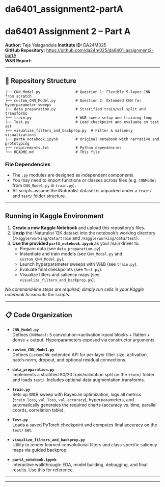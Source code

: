 # da6401_assignment2-partA

# da6401 Assignment 2 – Part A

**Author:** Teja Yelagandula 
**Institute ID:** DA24M025  
**GitHub Repository:** https://github.com/da24m025/da6401_assignment2-partA  
**W&B Report:** 

---

## 📂 Repository Structure

```
├── CNN_Model.py                # Question 1: Flexible 5‑layer CNN from scratch
├── custom_CNN_Model.py         # Question 2: Extended CNN for hyperparameter sweeps
├── data_preparation.py         # Stratified train/val split and transforms
├── train.py                    # W&B sweep setup and training loop
├── Test.py                     # Load checkpoint and evaluate on test set
├── visualize_filters_and_backprop.py  # Filter & saliency visualizations
├── partA_notebook.ipynb        # Original notebook with narrative and prototyping
├── requirements.txt            # Python dependencies
└── README.md                   # This file
```

### File Dependencies
- The `.py` modules are designed as independent components.  
- You may need to import functions or classes across files (e.g. `CNNModel` from `CNN_Model.py` in `train.py`).  
- All scripts assume the iNaturalist dataset is unpacked under a `train/` and `test/` folder structure.

---

##  Running in Kaggle Environment

1. **Create a new Kaggle Notebook** and upload this repository’s files.  
2. **Unzip** the iNaturalist 12K dataset into the notebook’s working directory (`/kaggle/working/data/train` and `/kaggle/working/data/test`).  
3. **Use the provided `partA_notebook.ipynb`** as your main driver to:
   - Prepare data (see `data_preparation.py`).  
   - Instantiate and train models (see `CNN_Model.py` and `custom_CNN_Model.py`).  
   - Launch hyperparameter sweeps with W&B (see `train.py`).  
   - Evaluate final checkpoints (see `Test.py`).  
   - Visualize filters and saliency maps (see `visualize_filters_and_backprop.py`).

_No command‑line steps are required; simply run cells in your Kaggle notebook to execute the scripts._

---

## 📋 Code Organization

- **`CNN_Model.py`**  
  Defines `CNNModel`: 5 convolution→activation→pool blocks + flatten + dense + output. Hyperparameters exposed via constructor arguments.

- **`custom_CNN_Model.py`**  
  Defines `CustomCNN`: extended API for per‑layer filter size, activation, batch‑norm, dropout, and optional residual connections.

- **`data_preparation.py`**  
  Implements a stratified 80/20 train/validation split on the `train/` folder and loads `test/`. Includes optional data augmentation transforms.

- **`train.py`**  
  Sets up W&B sweep with Bayesian optimization, logs all metrics (`train_loss`, `val_loss`, `val_accuracy`), hyperparameters, and automatically generates the required charts (accuracy vs. time, parallel coords, correlation table).

- **`Test.py`**  
  Loads a saved PyTorch checkpoint and computes final accuracy on the `test/` set.

- **`visualize_filters_and_backprop.py`**  
  Utility to render learned convolutional filters and class‑specific saliency maps via guided backprop.

- **`partA_notebook.ipynb`**  
  Interactive walkthrough: EDA, model building, debugging, and final results. Use this for reference.

---


---


